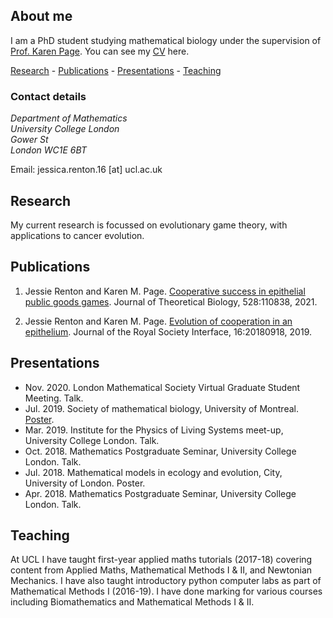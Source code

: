 ## About me

I am a PhD student studying mathematical biology under the supervision of [Prof. Karen Page](https://www.ucl.ac.uk/~ucackmp/). You can see my [CV](https://jessierenton.github.io/JRenton_CV.pdf) here.

[Research](#research) - [Publications](#publications) - [Presentations](#presentations) - [Teaching](#teaching)

### Contact details

_Department of Mathematics_  
_University College London_  
_Gower St_  
_London WC1E 6BT_

Email: jessica.renton.16 \[at\] ucl.ac.uk

## Research
My current research is focussed on evolutionary game theory, with applications to cancer evolution. 

## Publications
1. Jessie Renton and Karen M. Page. [Cooperative success in epithelial public goods games](https://doi.org/10.1016/j.jtbi.2021.110838). Journal of Theoretical Biology, 528:110838, 2021.

2. Jessie Renton and Karen M. Page. [Evolution of cooperation in an epithelium](https://royalsocietypublishing.org/doi/10.1098/rsif.2018.0918). Journal of
the Royal Society Interface, 16:20180918, 2019. 

## Presentations
- Nov. 2020. London Mathematical Society Virtual Graduate Student Meeting. Talk.
- Jul. 2019. Society of mathematical biology, University of Montreal. [Poster](https://jessierenton.github.io/poster.pdf).
- Mar. 2019. Institute for the Physics of Living Systems meet-up, University College London. Talk.
- Oct. 2018. Mathematics Postgraduate Seminar, University College London. Talk.
- Jul. 2018. Mathematical models in ecology and evolution, City, University of London. Poster.
- Apr. 2018. Mathematics Postgraduate Seminar, University College London. Talk.

## Teaching

At UCL I have taught first-year applied maths tutorials (2017-18) covering content from Applied Maths, Mathematical Methods I & II, and Newtonian Mechanics. I have also taught introductory python computer labs as part of Mathematical Methods I (2016-19). I have done marking for various courses including Biomathematics and Mathematical Methods I & II. 

